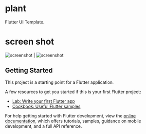# plant

Flutter UI Template.

# screen shot
![screenshot](https://user-images.githubusercontent.com/131420470/233901960-92dbf1ab-8b8d-4828-8375-e00ed886a001.png) | ![screenshot](https://user-images.githubusercontent.com/131420470/233901985-043b8175-663d-4552-a4e1-9a34c835300d.png)

## Getting Started

This project is a starting point for a Flutter application.

A few resources to get you started if this is your first Flutter project:

- [Lab: Write your first Flutter app](https://docs.flutter.dev/get-started/codelab)
- [Cookbook: Useful Flutter samples](https://docs.flutter.dev/cookbook)

For help getting started with Flutter development, view the
[online documentation](https://docs.flutter.dev/), which offers tutorials,
samples, guidance on mobile development, and a full API reference.
